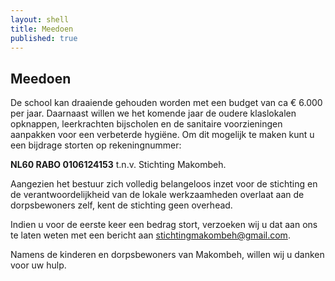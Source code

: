 ```yaml
---
layout: shell
title: Meedoen
published: true
---
```


## Meedoen

De school kan draaiende gehouden worden met een budget van ca € 6.000 per jaar. Daarnaast willen we het komende jaar de oudere klaslokalen opknappen, leerkrachten bijscholen en de sanitaire voorzieningen aanpakken voor een verbeterde hygiëne. Om dit mogelijk te maken kunt u een bijdrage storten op rekeningnummer:

**NL60 RABO 0106124153** t.n.v. Stichting Makombeh.

Aangezien het bestuur zich volledig belangeloos inzet voor de stichting en de verantwoordelijkheid van de lokale werkzaamheden overlaat aan de dorpsbewoners zelf, kent de stichting geen overhead.

Indien u voor de eerste keer een bedrag stort, verzoeken wij u dat aan ons te laten weten met een bericht aan [stichtingmakombeh@gmail.com](mailto:stichtingmakombeh@gmail.com).

Namens de kinderen en dorpsbewoners van Makombeh, willen wij u danken voor uw hulp.
